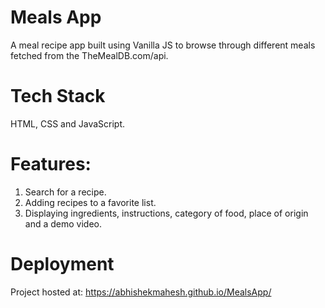 # Meals App

A meal recipe app built using Vanilla JS to browse through different meals fetched from the TheMealDB.com/api.

# Tech Stack

HTML, CSS and JavaScript.

# Features:

1. Search for a recipe.
2. Adding recipes to a favorite list.
3. Displaying ingredients, instructions, category of food, place of origin and a demo video. 

# Deployment

Project hosted at: https://abhishekmahesh.github.io/MealsApp/
